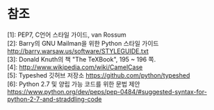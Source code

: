 # 참조
<a name="ref_1">[1]</a>: PEP7,  C언어 스타일 가이드, van Rossum  
<a name="ref_2">[2]</a>: Barry의 GNU Mailman을 위한 Python 스타일 가이드 http://barry.warsaw.us/software/STYLEGUIDE.txt  
<a name="ref_3">[3]</a>: Donald Knuth의 책 "The TeXBook", 195 ~ 196 쪽.  
<a name="ref_4">[4]</a>: http://www.wikipedia.com/wiki/CamelCase  
<a name="ref_5">[5]</a>: Typeshed 깃허브 저장소 https://github.com/python/typeshed    
<a name="ref_6">[6]</a>: Python 2.7 및 양립 가능 코드를 위한 문법 제안 https://www.python.org/dev/peps/pep-0484/#suggested-syntax-for-python-2-7-and-straddling-code  
